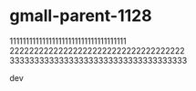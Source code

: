 # gmall-parent-1128
111111111111111111111111111111111111
222222222222222222222222222222222222
333333333333333333333333333333333333

dev
